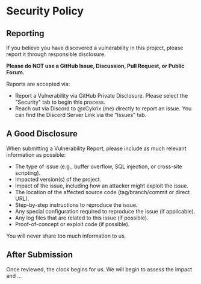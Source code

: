 # Security Policy

## Reporting

If you believe you have discovered a vulnerability in this project, please
report it through responsible disclosure.

**Please do NOT use a GitHub Issue, Discussion, Pull Request, or Public Forum.**

Reports are accepted via:

- Report a Vulnerability via GitHub Private Disclosure. Please select the
  "Security" tab to begin this process.
- Reach out via Discord to @xCykrix (me) directly to report an issue. You can
  find the Discord Server Link via the "Issues" tab.

## A Good Disclosure

When submitting a Vulnerability Report, please include as much relevant
information as possible:

- The type of issue (e.g., buffer overflow, SQL injection, or cross-site
  scripting).
- Impacted version(s) of the project.
- Impact of the issue, including how an attacker might exploit the issue.
- The location of the affected source code (tag/branch/commit or direct URL).
- Step-by-step instructions to reproduce the issue.
- Any special configuration required to reproduce the issue (if applicable).
- Any log files that are related to this issue (if possible).
- Proof-of-concept or exploit code (if possible).

You will never share too much information to us.

## After Submission

Once reviewed, the clock begins for us. We will begin to assess the impact and ...
